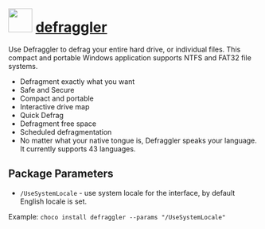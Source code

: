 # <img src="https://cdn.jsdelivr.net/gh/chocolatey-community/chocolatey-coreteampackages@edba4a5849ff756e767cba86641bea97ff5721fe/icons/defraggler.png" width="48" height="48"/> [defraggler](https://chocolatey.org/packages/defraggler)


Use Defraggler to defrag your entire hard drive, or individual files. This compact and portable Windows application supports NTFS and FAT32 file systems.

- Defragment exactly what you want
- Safe and Secure
- Compact and portable
- Interactive drive map
- Quick Defrag
- Defragment free space
- Scheduled defragmentation
- No matter what your native tongue is, Defraggler speaks your language. It currently supports 43 languages.

## Package Parameters

- `/UseSystemLocale` - use system locale for the interface, by default English locale is set.

Example: `choco install defraggler --params "/UseSystemLocale"`
